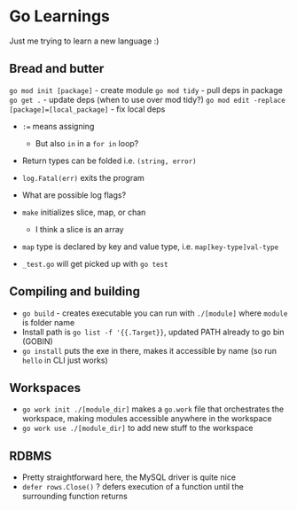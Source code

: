 # Go Learnings

Just me trying to learn a new language :)

## Bread and butter

`go mod init [package]` - create module
`go mod tidy` - pull deps in package
`go get .` - update deps (when to use over mod tidy?)
`go mod edit -replace [package]=[local_package]` - fix local deps

- `:=` means assigning
  - But also `in` in a `for in` loop?
- Return types can be folded i.e. `(string, error)`
- `log.Fatal(err)` exits the program
- What are possible log flags?
- `make` initializes slice, map, or chan
  - I think a slice is an array
- `map` type is declared by key and value type, i.e. `map[key-type]val-type`

- `_test.go` will get picked up with `go test`

## Compiling and building

- `go build` - creates executable you can run with `./[module]` where `module` is folder name
- Install path is `go list -f '{{.Target}}`, updated PATH already to go bin (GOBIN)
- `go install` puts the exe in there, makes it accessible by name (so run `hello` in CLI just works)

## Workspaces

- `go work init ./[module_dir]` makes a `go.work` file that orchestrates the workspace, making modules accessible anywhere in the workspace
- `go work use ./[module_dir]` to add new stuff to the workspace

## RDBMS

- Pretty straightforward here, the MySQL driver is quite nice
- `defer rows.Close()` ? defers execution of a function until the surrounding function returns
